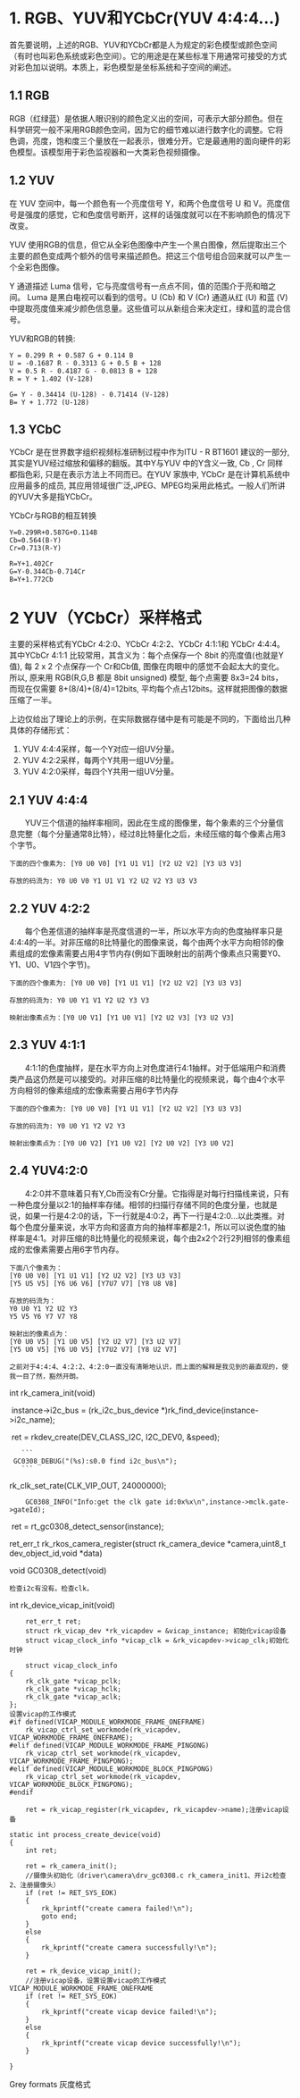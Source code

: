 # 1. RGB、YUV和YCbCr(YUV 4:4:4...)

首先要说明，上述的RGB、YUV和YCbCr都是人为规定的彩色模型或颜色空间（有时也叫彩色系统或彩色空间）。它的用途是在某些标准下用通常可接受的方式对彩色加以说明。本质上，彩色模型是坐标系统和子空间的阐述。

## 1.1 RGB

RGB（红绿蓝）是依据人眼识别的颜色定义出的空间，可表示大部分颜色。但在科学研究一般不采用RGB颜色空间，因为它的细节难以进行数字化的调整。它将色调，亮度，饱和度三个量放在一起表示，很难分开。它是最通用的面向硬件的彩色模型。该模型用于彩色监视器和一大类彩色视频摄像。

## 1.2 YUV

在 YUV 空间中，每一个颜色有一个亮度信号 Y，和两个色度信号 U 和 V。亮度信号是强度的感觉，它和色度信号断开，这样的话强度就可以在不影响颜色的情况下改变。

YUV 使用RGB的信息，但它从全彩色图像中产生一个黑白图像，然后提取出三个主要的颜色变成两个额外的信号来描述颜色。把这三个信号组合回来就可以产生一个全彩色图像。

Y 通道描述 Luma 信号，它与亮度信号有一点点不同，值的范围介于亮和暗之间。 Luma 是黑白电视可以看到的信号。U (Cb) 和 V (Cr) 通道从红 (U) 和蓝 (V) 中提取亮度值来减少颜色信息量。这些值可以从新组合来决定红，绿和蓝的混合信号。

YUV和RGB的转换:

```
Y = 0.299 R + 0.587 G + 0.114 B
U = -0.1687 R - 0.3313 G + 0.5 B + 128
V = 0.5 R - 0.4187 G - 0.0813 B + 128
R = Y + 1.402 (V-128)

G= Y - 0.34414 (U-128) - 0.71414 (V-128)
B= Y + 1.772 (U-128)
```

## 1.3 YCbC

YCbCr 是在世界数字组织视频标准研制过程中作为ITU - R BT1601 建议的一部分, 其实是YUV经过缩放和偏移的翻版。其中Y与YUV 中的Y含义一致, Cb , Cr 同样都指色彩, 只是在表示方法上不同而已。在YUV 家族中, YCbCr 是在计算机系统中应用最多的成员, 其应用领域很广泛,JPEG、MPEG均采用此格式。一般人们所讲的YUV大多是指YCbCr。

YCbCr与RGB的相互转换

```
Y=0.299R+0.587G+0.114B
Cb=0.564(B-Y)
Cr=0.713(R-Y)

R=Y+1.402Cr
G=Y-0.344Cb-0.714Cr
B=Y+1.772Cb
```

# 2 YUV（YCbCr）采样格式

主要的采样格式有YCbCr 4:2:0、YCbCr 4:2:2、YCbCr 4:1:1和 YCbCr 4:4:4。其中YCbCr 4:1:1 比较常用，其含义为：每个点保存一个 8bit 的亮度值(也就是Y值), 每 2 x 2 个点保存一个 Cr和Cb值, 图像在肉眼中的感觉不会起太大的变化。所以, 原来用 RGB(R,G,B 都是 8bit unsigned) 模型, 每个点需要 8x3=24 bits， 而现在仅需要 8+(8/4)+(8/4)=12bits, 平均每个点占12bits。这样就把图像的数据压缩了一半。

上边仅给出了理论上的示例，在实际数据存储中是有可能是不同的，下面给出几种具体的存储形式：

1. YUV 4:4:4采样，每一个Y对应一组UV分量。
2. YUV 4:2:2采样，每两个Y共用一组UV分量。 
3. YUV 4:2:0采样，每四个Y共用一组UV分量。 

## 2.1 YUV 4:4:4

　　YUV三个信道的抽样率相同，因此在生成的图像里，每个象素的三个分量信息完整（每个分量通常8比特），经过8比特量化之后，未经压缩的每个像素占用3个字节。

```
下面的四个像素为: [Y0 U0 V0] [Y1 U1 V1] [Y2 U2 V2] [Y3 U3 V3]

存放的码流为: Y0 U0 V0 Y1 U1 V1 Y2 U2 V2 Y3 U3 V3
```

## 2.2  YUV 4:2:2

　　每个色差信道的抽样率是亮度信道的一半，所以水平方向的色度抽样率只是4:4:4的一半。对非压缩的8比特量化的图像来说，每个由两个水平方向相邻的像素组成的宏像素需要占用4字节内存(例如下面映射出的前两个像素点只需要Y0、Y1、U0、V1四个字节)。

```
下面的四个像素为: [Y0 U0 V0] [Y1 U1 V1] [Y2 U2 V2] [Y3 U3 V3]

存放的码流为: Y0 U0 Y1 V1 Y2 U2 Y3 V3

映射出像素点为：[Y0 U0 V1] [Y1 U0 V1] [Y2 U2 V3] [Y3 U2 V3]
```

## 2.3 YUV 4:1:1

　　4:1:1的色度抽样，是在水平方向上对色度进行4:1抽样。对于低端用户和消费类产品这仍然是可以接受的。对非压缩的8比特量化的视频来说，每个由4个水平方向相邻的像素组成的宏像素需要占用6字节内存

```
下面的四个像素为: [Y0 U0 V0] [Y1 U1 V1] [Y2 U2 V2] [Y3 U3 V3]

存放的码流为: Y0 U0 Y1 Y2 V2 Y3

映射出像素点为：[Y0 U0 V2] [Y1 U0 V2] [Y2 U0 V2] [Y3 U0 V2]
```

## 2.4 YUV4:2:0

　　4:2:0并不意味着只有Y,Cb而没有Cr分量。它指得是对每行扫描线来说，只有一种色度分量以2:1的抽样率存储。相邻的扫描行存储不同的色度分量，也就是说，如果一行是4:2:0的话，下一行就是4:0:2，再下一行是4:2:0...以此类推。对每个色度分量来说，水平方向和竖直方向的抽样率都是2:1，所以可以说色度的抽样率是4:1。对非压缩的8比特量化的视频来说，每个由2x2个2行2列相邻的像素组成的宏像素需要占用6字节内存。

```
下面八个像素为：
[Y0 U0 V0] [Y1 U1 V1] [Y2 U2 V2] [Y3 U3 V3]
[Y5 U5 V5] [Y6 U6 V6] [Y7U7 V7] [Y8 U8 V8]

存放的码流为：
Y0 U0 Y1 Y2 U2 Y3
Y5 V5 Y6 Y7 V7 Y8

映射出的像素点为：
[Y0 U0 V5] [Y1 U0 V5] [Y2 U2 V7] [Y3 U2 V7]
[Y5 U0 V5] [Y6 U0 V5] [Y7U2 V7] [Y8 U2 V7]

之前对于4:4:4、4:2:2、4:2:0一直没有清晰地认识，而上面的解释是我见到的最直观的，使我一目了然，豁然开朗。
```

int rk_camera_init(void)

​    instance->i2c_bus = (rk_i2c_bus_device *)rk_find_device(instance->i2c_name);

​        ret = rkdev_create(DEV_CLASS_I2C, I2C_DEV0, &speed);

       ```
     GC0308_DEBUG("(%s):s0.0 find i2c_bus\n");
       ```

rk_clk_set_rate(CLK_VIP_OUT, 24000000);

        GC0308_INFO("Info:get the clk gate id:0x%x\n",instance->mclk.gate->gateId);
​    ret = rt_gc0308_detect_sensor(instance);

ret_err_t rk_rkos_camera_register(struct rk_camera_device *camera,uint8_t dev_object_id,void *data)

void GC0308_detect(void)

```
检查i2c有没有。检查clk，
```

int rk_device_vicap_init(void)

```
    ret_err_t ret;
    struct rk_vicap_dev *rk_vicapdev = &vicap_instance; 初始化vicap设备
    struct vicap_clock_info *vicap_clk = &rk_vicapdev->vicap_clk;初始化时钟
    
    struct vicap_clock_info
{
    rk_clk_gate *vicap_pclk;
    rk_clk_gate *vicap_hclk;
    rk_clk_gate *vicap_aclk;
};
设置vicap的工作模式
#if defined(VICAP_MODULE_WORKMODE_FRAME_ONEFRAME)
    rk_vicap_ctrl_set_workmode(rk_vicapdev, VICAP_WORKMODE_FRAME_ONEFRAME);
#elif defined(VICAP_MODULE_WORKMODE_FRAME_PINGONG)
    rk_vicap_ctrl_set_workmode(rk_vicapdev, VICAP_WORKMODE_FRAME_PINGPONG);
#elif defined(VICAP_MODULE_WORKMODE_BLOCK_PINGPONG)
    rk_vicap_ctrl_set_workmode(rk_vicapdev, VICAP_WORKMODE_BLOCK_PINGPONG);
#endif

    ret = rk_vicap_register(rk_vicapdev, rk_vicapdev->name);注册vicap设备
```



```
static int process_create_device(void)
{
    int ret;

    ret = rk_camera_init();
    //摄像头初始化（driver\camera\drv_gc0308.c rk_camera_init1、开i2c检查2、注册摄像头）
    if (ret != RET_SYS_EOK)
    {
        rk_kprintf("create camera failed!\n");
        goto end;
    }
    else
    {
        rk_kprintf("create camera successfully!\n");
    }

    ret = rk_device_vicap_init();
    //注册vicap设备，设置设置vicap的工作模式VICAP_MODULE_WORKMODE_FRAME_ONEFRAME
    if (ret != RET_SYS_EOK)
    {
        rk_kprintf("create vicap device failed!\n");
    }
    else
    {
        rk_kprintf("create vicap device successfully!\n");
    }

}
```

Grey formats 灰度格式

